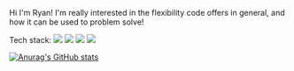Hi I'm Ryan!
I'm really interested in the flexibility code offers in general, and how it can be used to problem solve!

Tech stack:
 <img	src="https://img.shields.io/badge/Python-FFD43B?style=for-the-badge&logo=python&logoColor=blue">
 <img	src="https://img.shields.io/badge/C%2B%2B-00599C?style=for-the-badge&logo=c%2B%2B&logoColor=white">
 <img	src="https://img.shields.io/badge/JavaScript-323330?style=for-the-badge&logo=javascript&logoColor=F7DF1E">
 <img	src="	https://img.shields.io/badge/R-276DC3?style=for-the-badge&logo=r&logoColor=white">

[![Anurag's GitHub stats](https://github-readme-stats.vercel.app/api?username=ryan195&count_private=true&theme=dark)](https://github.com/anuraghazra/github-readme-stats)

<!--
**ryan195/ryan195** is a ✨ _special_ ✨ repository because its `README.md` (this file) appears on your GitHub profile.

Here are some ideas to get you started:

- 🔭 I’m currently working on ...
- 🌱 I’m currently learning ...
- 👯 I’m looking to collaborate on ...
- 🤔 I’m looking for help with ...
- 💬 Ask me about ...
- 📫 How to reach me: ...
- 😄 Pronouns: ...
- ⚡ Fun fact: ...
-->
